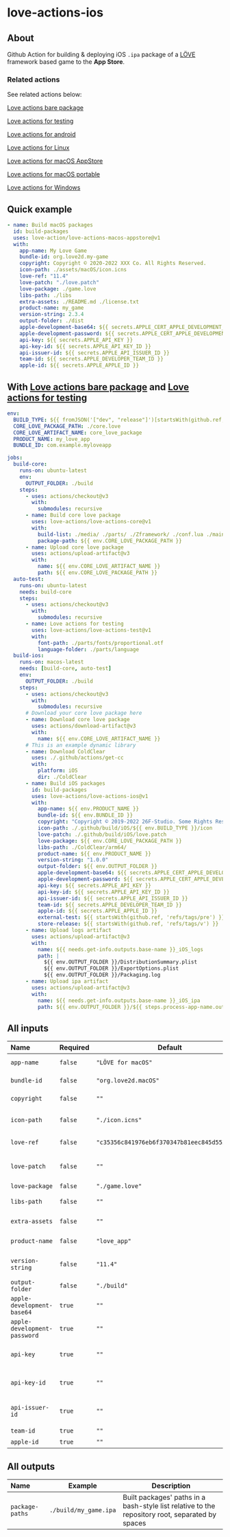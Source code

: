 # love-actions-ios

## About

Github Action for building & deploying iOS `.ipa` package of a [LÖVE](https://love2d.org/) framework based game to the **App Store**.

### Related actions

See related actions below:

[Love actions bare package](https://github.com/marketplace/actions/love-actions-bare-package)

[Love actions for testing](https://github.com/marketplace/actions/love-actions-for-testing)

[Love actions for android](https://github.com/marketplace/actions/love-actions-for-android)

[Love actions for Linux](https://github.com/marketplace/actions/love-actions-for-linux)

[Love actions for macOS AppStore](https://github.com/marketplace/actions/love-actions-for-macos-appstore)

[Love actions for macOS portable](https://github.com/marketplace/actions/love-actions-for-macos-portable)

[Love actions for Windows](https://github.com/marketplace/actions/love-actions-for-windows)

## Quick example

```yaml
- name: Build macOS packages
  id: build-packages
  uses: love-action/love-actions-macos-appstore@v1
  with:
    app-name: My Love Game
    bundle-id: org.love2d.my-game
    copyright: Copyright © 2020-2022 XXX Co. All Rights Reserved.
    icon-path: ./assets/macOS/icon.icns
    love-ref: "11.4"
    love-patch: "./love.patch"
    love-package: ./game.love
    libs-path: ./libs
    extra-assets: ./README.md ./license.txt
    product-name: my_game
    version-string: 2.3.4
    output-folder: ./dist
    apple-development-base64: ${{ secrets.APPLE_CERT_APPLE_DEVELOPMENT_BASE64 }}
    apple-development-password: ${{ secrets.APPLE_CERT_APPLE_DEVELOPMENT_PWD }}
    api-key: ${{ secrets.APPLE_API_KEY }}
    api-key-id: ${{ secrets.APPLE_API_KEY_ID }}
    api-issuer-id: ${{ secrets.APPLE_API_ISSUER_ID }}
    team-id: ${{ secrets.APPLE_DEVELOPER_TEAM_ID }}
    apple-id: ${{ secrets.APPLE_APPLE_ID }}
```

## With [Love actions bare package](https://github.com/marketplace/actions/love-actions-bare-package) and [Love actions for testing](https://github.com/marketplace/actions/love-actions-for-testing)

```yml
env:
  BUILD_TYPE: ${{ fromJSON('["dev", "release"]')[startsWith(github.ref, 'refs/tags/v')] }}
  CORE_LOVE_PACKAGE_PATH: ./core.love
  CORE_LOVE_ARTIFACT_NAME: core_love_package
  PRODUCT_NAME: my_love_app
  BUNDLE_ID: com.example.myloveapp

jobs:
  build-core:
    runs-on: ubuntu-latest
    env:
      OUTPUT_FOLDER: ./build
    steps:
      - uses: actions/checkout@v3
        with:
          submodules: recursive
      - name: Build core love package
        uses: love-actions/love-actions-core@v1
        with:
          build-list: ./media/ ./parts/ ./Zframework/ ./conf.lua ./main.lua ./version.lua
          package-path: ${{ env.CORE_LOVE_PACKAGE_PATH }}
      - name: Upload core love package
        uses: actions/upload-artifact@v3
        with:
          name: ${{ env.CORE_LOVE_ARTIFACT_NAME }}
          path: ${{ env.CORE_LOVE_PACKAGE_PATH }}
  auto-test:
    runs-on: ubuntu-latest
    needs: build-core
    steps:
      - uses: actions/checkout@v3
        with:
          submodules: recursive
      - name: Love actions for testing
        uses: love-actions/love-actions-test@v1
        with:
          font-path: ./parts/fonts/proportional.otf
          language-folder: ./parts/language
  build-ios:
    runs-on: macos-latest
    needs: [build-core, auto-test]
    env:
      OUTPUT_FOLDER: ./build
    steps:
      - uses: actions/checkout@v3
        with:
          submodules: recursive
      # Download your core love package here
      - name: Download core love package
        uses: actions/download-artifact@v3
        with:
          name: ${{ env.CORE_LOVE_ARTIFACT_NAME }}
      # This is an example dynamic library
      - name: Download ColdClear
        uses: ./.github/actions/get-cc
        with:
          platform: iOS
          dir: ./ColdClear
      - name: Build iOS packages
        id: build-packages
        uses: love-actions/love-actions-ios@v1
        with:
          app-name: ${{ env.PRODUCT_NAME }}
          bundle-id: ${{ env.BUNDLE_ID }}
          copyright: "Copyright © 2019-2022 26F-Studio. Some Rights Reserved."
          icon-path: ./.github/build/iOS/${{ env.BUILD_TYPE }}/icon
          love-patch: ./.github/build/iOS/love.patch
          love-package: ${{ env.CORE_LOVE_PACKAGE_PATH }}
          libs-path: ./ColdClear/arm64/
          product-name: ${{ env.PRODUCT_NAME }}
          version-string: "1.0.0"
          output-folder: ${{ env.OUTPUT_FOLDER }}
          apple-development-base64: ${{ secrets.APPLE_CERT_APPLE_DEVELOPMENT_BASE64 }}
          apple-development-password: ${{ secrets.APPLE_CERT_APPLE_DEVELOPMENT_PWD }}
          api-key: ${{ secrets.APPLE_API_KEY }}
          api-key-id: ${{ secrets.APPLE_API_KEY_ID }}
          api-issuer-id: ${{ secrets.APPLE_API_ISSUER_ID }}
          team-id: ${{ secrets.APPLE_DEVELOPER_TEAM_ID }}
          apple-id: ${{ secrets.APPLE_APPLE_ID }}
          external-test: ${{ startsWith(github.ref, 'refs/tags/pre') }}
          store-release: ${{ startsWith(github.ref, 'refs/tags/v') }}
      - name: Upload logs artifact
        uses: actions/upload-artifact@v3
        with:
          name: ${{ needs.get-info.outputs.base-name }}_iOS_logs
          path: |
            ${{ env.OUTPUT_FOLDER }}/DistributionSummary.plist
            ${{ env.OUTPUT_FOLDER }}/ExportOptions.plist
            ${{ env.OUTPUT_FOLDER }}/Packaging.log
      - name: Upload ipa artifact
        uses: actions/upload-artifact@v3
        with:
          name: ${{ needs.get-info.outputs.base-name }}_iOS_ipa
          path: ${{ env.OUTPUT_FOLDER }}/${{ steps.process-app-name.outputs.product-name }}.ipa
```
## All inputs

| Name                           | Required  | Default                                        | Description                                                                                                                                     |
| :----------------------------- | --------- | ---------------------------------------------- | ----------------------------------------------------------------------------------------------------------------------------------------------- |
| `app-name`                   | `false` | `"LÖVE for macOS"`                          | App display name. Used in `platform/xcode/ios/love-ios.plist`                                                                                 |
| `bundle-id`                  | `false` | `"org.love2d.macOS"`                         | App bundle id. Used in `platform/xcode/love.xcodeproj/project.pbxproj`                                                                        |
| `copyright`                  | `false` | `""`                                         | App copyright info. Used in `platform/xcode/ios/love-ios.plist`                                                                               |
| `icon-path`                  | `false` | `"./icon.icns"`                              | `.icns` format icon's path. Used in `platform/xcode/Images.xcassets/OS X AppIcon.appiconset`                                                |
| `love-ref`                   | `false` | `"c35356c841976eb6f370347b81eec845d5520338"` | LÖVE git ref. Could be commit hash, tags or branch name                                                                                        |
| `love-patch`                 | `false` | `""`                                         | Git patch file path for the LÖVE repo. The patch must start from `love-ref`. You can use `git diff -p <tag1> <tag2>` to get the patch file |
| `love-package`               | `false` | `"./game.love"`                              | `.love` game package file path                                                                                                                |
| `libs-path`                  | `false` | `""`                                         | Path to the*static* libraries folder. Would copy all contents to `platform/xcode/` excluding top folder                                     |
| `extra-assets`               | `false` | `""`                                         | List of folder & file paths to be added to `platform/xcode/`. Separated by spaces                                                             |
| `product-name`               | `false` | `"love_app"`                                 | Base name of the package. Used to rename products                                                                                               |
| `version-string`             | `false` | `"11.4"`                                     | App version string no more than 3 numbers. Used in `platform/xcode/love.xcodeproj/project.pbxproj`                                            |
| `output-folder`              | `false` | `"./build"`                                  | Built packages output folder                                                                                                                    |
| `apple-development-base64`   | `true`  | `""`                                         | Apple Development certificate base64 content. Used to sign the app                                                                              |
| `apple-development-password` | `true`  | `""`                                         | Apple Development certificate password. Used to sign the app                                                                                    |
| `api-key`                    | `true`  | `""`                                         | App Store Connect API key content. Used to automaticly update profiles, app IDs and certificates                                                |
| `api-key-id`                 | `true`  | `""`                                         | App Store Connect API key ID. Used to automaticly update profiles, app IDs and certificates                                                     |
| `api-issuer-id`              | `true`  | `""`                                         | App Store Connect API issuer ID. Used to automaticly update profiles, app IDs and certificates                                                  |
| `team-id`                    | `true`  | `""`                                         | Developer team id. Used to sign the app                                                                                                         |
| `apple-id`                   | `true`  | `""`                                         | App Apple ID. Used to upload the package                                                                                                        |

## All outputs

| Name              | Example                 | Description                                                                                     |
| :---------------- | ----------------------- | ----------------------------------------------------------------------------------------------- |
| `package-paths` | `./build/my_game.ipa` | Built packages' paths in a bash-style list relative to the repository root, separated by spaces |
